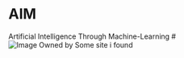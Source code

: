 # AIM
Artificial Intelligence Through Machine-Learning
#![Image Owned by Some site i found](https://encrypted-tbn0.gstatic.com/images?q=tbn:ANd9GcRJ0VTo0e4hXu_Fhtqnka0wWOrHxZIWpO0ckifffnSuKei1Iuh-&s)
